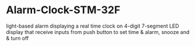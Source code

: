 # Alarm-Clock-STM-32F
light-based alarm displaying a real time clock on 4-digit 7-segment LED display that receive inputs from push button to set time &amp; alarm, snooze and &amp; turn off
